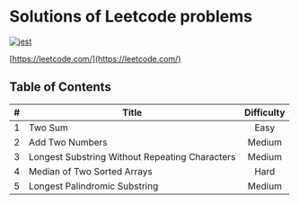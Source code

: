 # Solutions of Leetcode problems

[![jest](https://img.shields.io/badge/jest-25.1.0-green.svg)](https://jestjs.io/)

[https://leetcode.com/](https://leetcode.com/)

## Table of Contents

|  #  | Title                                          | Difficulty |
| :-: | ---------------------------------------------- | :--------: |
|  1  | Two Sum                                        |    Easy    |
|  2  | Add Two Numbers                                |   Medium   |
|  3  | Longest Substring Without Repeating Characters |   Medium   |
|  4  | Median of Two Sorted Arrays                    |    Hard    |
|  5  | Longest Palindromic Substring                  |   Medium   |
